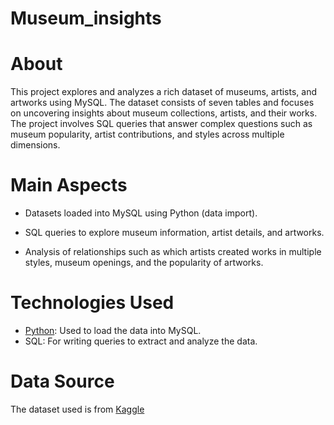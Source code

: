 # Museum_insights

# About
This project explores and analyzes a rich dataset of museums, artists, and artworks using MySQL. The dataset consists of seven tables and focuses on uncovering insights about museum collections, artists, and their works. The project involves SQL queries that answer complex questions such as museum popularity, artist contributions, and styles across multiple dimensions.

# Main Aspects

- Datasets loaded into MySQL using Python (data import).

- SQL queries to explore museum information, artist details, and artworks.

- Analysis of relationships such as which artists created works in multiple styles, museum openings, and the popularity of artworks.

# Technologies Used

- [Python](https://github.com/tanuverma25/Museum_insights/blob/main/connection.py): Used to load the data into MySQL.
- SQL: For writing queries to extract and analyze the data.

# Data Source
The dataset used is from [Kaggle](https://www.kaggle.com/datasets/mexwell/famous-paintings)
